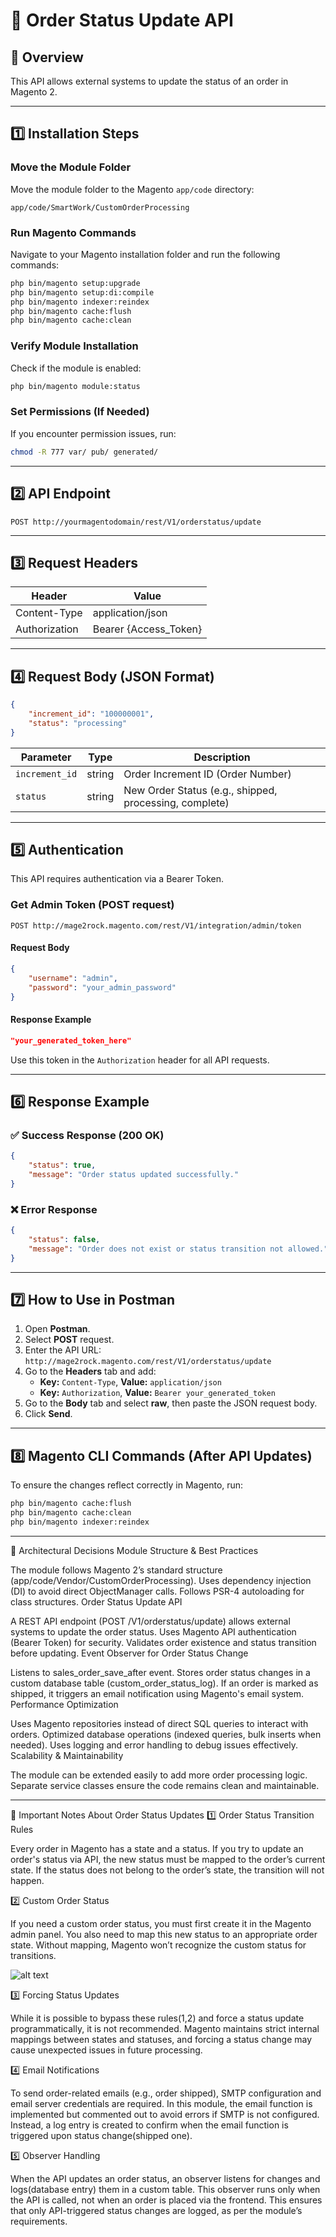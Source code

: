 # 📘 Order Status Update API

## 🔹 Overview
This API allows external systems to update the status of an order in Magento 2.

---

## 1️⃣ Installation Steps

### Move the Module Folder
Move the module folder to the Magento `app/code` directory:
```
app/code/SmartWork/CustomOrderProcessing
```

### Run Magento Commands
Navigate to your Magento installation folder and run the following commands:
```bash
php bin/magento setup:upgrade
php bin/magento setup:di:compile
php bin/magento indexer:reindex
php bin/magento cache:flush
php bin/magento cache:clean
```

### Verify Module Installation
Check if the module is enabled:
```bash
php bin/magento module:status
```

### Set Permissions (If Needed)
If you encounter permission issues, run:
```bash
chmod -R 777 var/ pub/ generated/
```

---

## 2️⃣ API Endpoint
```
POST http://yourmagentodomain/rest/V1/orderstatus/update
```

---

## 3️⃣ Request Headers
| Header           | Value                      |
|-----------------|--------------------------|
| Content-Type    | application/json         |
| Authorization   | Bearer {Access_Token}    |

---

## 4️⃣ Request Body (JSON Format)
```json
{
    "increment_id": "100000001",
    "status": "processing"
}
```

| Parameter      | Type   | Description                           |
|---------------|--------|---------------------------------------|
| `increment_id` | string | Order Increment ID (Order Number)   |
| `status`       | string | New Order Status (e.g., shipped, processing, complete) |

---

## 5️⃣ Authentication
This API requires authentication via a Bearer Token.

### Get Admin Token (POST request)
```
POST http://mage2rock.magento.com/rest/V1/integration/admin/token
```
#### Request Body
```json
{
    "username": "admin",
    "password": "your_admin_password"
}
```
#### Response Example
```json
"your_generated_token_here"
```
Use this token in the `Authorization` header for all API requests.

---

## 6️⃣ Response Example
### ✅ Success Response (200 OK)
```json
{
    "status": true,
    "message": "Order status updated successfully."
}
```
### ❌ Error Response
```json
{
    "status": false,
    "message": "Order does not exist or status transition not allowed."
}
```

---

## 7️⃣ How to Use in Postman
1. Open **Postman**.
2. Select **POST** request.
3. Enter the API URL: `http://mage2rock.magento.com/rest/V1/orderstatus/update`
4. Go to the **Headers** tab and add:
   - **Key:** `Content-Type`, **Value:** `application/json`
   - **Key:** `Authorization`, **Value:** `Bearer your_generated_token`
5. Go to the **Body** tab and select **raw**, then paste the JSON request body.
6. Click **Send**.

---

## 8️⃣ Magento CLI Commands (After API Updates)
To ensure the changes reflect correctly in Magento, run:
```bash
php bin/magento cache:flush
php bin/magento cache:clean
php bin/magento indexer:reindex
```

---

📘 Architectural Decisions
Module Structure & Best Practices

The module follows Magento 2’s standard structure (app/code/Vendor/CustomOrderProcessing).
Uses dependency injection (DI) to avoid direct ObjectManager calls.
Follows PSR-4 autoloading for class structures.
Order Status Update API

A REST API endpoint (POST /V1/orderstatus/update) allows external systems to update the order status.
Uses Magento API authentication (Bearer Token) for security.
Validates order existence and status transition before updating.
Event Observer for Order Status Change

Listens to sales_order_save_after event.
Stores order status changes in a custom database table (custom_order_status_log).
If an order is marked as shipped, it triggers an email notification using Magento's email system.
Performance Optimization

Uses Magento repositories instead of direct SQL queries to interact with orders.
Optimized database operations (indexed queries, bulk inserts when needed).
Uses logging and error handling to debug issues effectively.
Scalability & Maintainability

The module can be extended easily to add more order processing logic.
Separate service classes ensure the code remains clean and maintainable.

---

🔹 Important Notes About Order Status Updates
1️⃣ Order Status Transition Rules

Every order in Magento has a state and a status.
If you try to update an order's status via API, the new status must be mapped to the order’s current state.
If the status does not belong to the order’s state, the transition will not happen.

2️⃣ Custom Order Status

If you need a custom order status, you must first create it in the Magento admin panel.
You also need to map this new status to an appropriate order state.
Without mapping, Magento won’t recognize the custom status for transitions.

![alt text](image.png)

3️⃣ Forcing Status Updates

While it is possible to bypass these rules(1,2) and force a status update programmatically, it is not recommended.
Magento maintains strict internal mappings between states and statuses, and forcing a status change may cause unexpected issues in future processing.

4️⃣ Email Notifications

To send order-related emails (e.g., order shipped), SMTP configuration and email server credentials are required.
In this module, the email function is implemented but commented out to avoid errors if SMTP is not configured.
Instead, a log entry is created to confirm when the email function is triggered upon status change(shipped one).

5️⃣ Observer Handling

When the API updates an order status, an observer listens for changes and logs(database entry) them in a custom table.
This observer runs only when the API is called, not when an order is placed via the frontend.
This ensures that only API-triggered status changes are logged, as per the module’s requirements.

